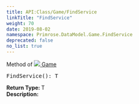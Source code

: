 ```yaml
---
title: API:Class/Game/FindService
linkTitle: "FindService"
weight: 70
date: 2019-08-02
namespace: Primrose.DataModel.Game.FindService
deprecated: false
no_list: true
---
```

Method of <a href="/docs/api-reference/Class/Game"><img src="/icons/silk/primrose.png"/>&nbsp;Game</a>
<pre class="method-declaration">
FindService(): <span class="type">T</span></pre>
<b>Return Type: </b>
<span class="type">T</span>
<br/>
<b>Description: </b>